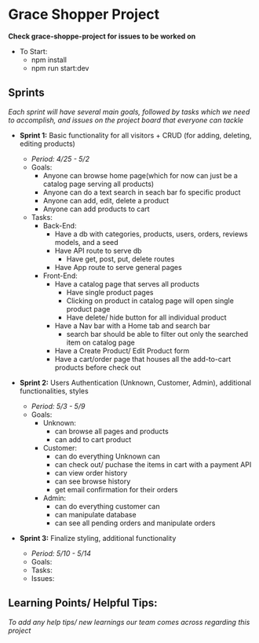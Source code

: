 # Grace Shopper Project

**Check grace-shoppe-project for issues to be worked on**

* To Start:
  * npm install
  * npm run start:dev

## Sprints
_Each sprint will have several main goals, followed by tasks which we need to accomplish, and issues on the project board that everyone can tackle_

* **Sprint 1:** Basic functionality for all visitors + CRUD (for adding, deleting, editing products)
  * _Period: 4/25 - 5/2_
  * Goals:
    * Anyone can browse home page(which for now can just be a catalog page serving all products)
    * Anyone can do a text search in seach bar fo specific product
    * Anyone can add, edit, delete a product
    * Anyone can add products to cart
  * Tasks:
    * Back-End:
      * Have a db with categories, products, users, orders, reviews models, and a seed
      * Have API route to serve db
        * Have get, post, put, delete routes
      * Have App route to serve general pages
    * Front-End:
      * Have a catalog page that serves all products
        * Have single product pages
        * Clicking on product in catalog page will open single product page
        * Have delete/ hide button for all individual product
      * Have a Nav bar with a Home tab and search bar
        * search bar should be able to filter out only the searched item on catalog page
      * Have a Create Product/ Edit Product form
      * Have a cart/order page that houses all the add-to-cart products before check out


* **Sprint 2:** Users Authentication (Unknown, Customer, Admin), additional functionalities, styles
  * _Period: 5/3 - 5/9_
  * Goals:
    * Unknown:
      * can browse all pages and products
      * can add to cart product
    * Customer:
      * can do everything Unknown can
      * can check out/ puchase the items in cart with a payment API
      * can view order history
      * can see browse history
      * get email confirmation for their orders
    * Admin:
      * can do everything customer can
      * can manipulate database
      * can see all pending orders and manipulate orders

* **Sprint 3:** Finalize styling, additional functionality
  * _Period: 5/10 - 5/14_
  * Goals:
  * Tasks:
  * Issues:

## Learning Points/ Helpful Tips:
_To add any help tips/ new learnings our team comes across regarding this project_

